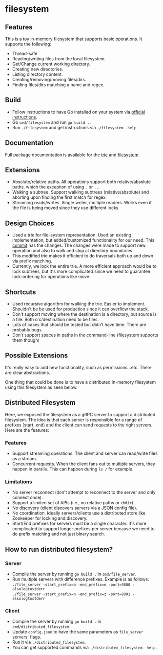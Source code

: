 # filesystem

## Features

This is a toy in-memory filesystem that supports basic operations. It supports the following:

- Thread-safe.
- Reading/writing files from the local filesystem.
- Get/Change current working directory.
- Creating new directories.
- Listing directory content.
- Creating/removing/moving files/dirs.
- Finding files/dirs matching a name and regex.

## Build

- Follow instructions to have Go installed on your system via [official instructions](https://golang.org/doc/install).
- Go `cmd/filesystem` and run `go build .`.
- Run `./filesystem` and get instructions via `./filesystem -help`.

## Documentation

Full package documentation is available for the [trie](https://pkg.go.dev/github.com/basharal/trie)
and [filesystem](https://pkg.go.dev/github.com/basharal/filesystem/fs).

## Extensions

- Absolute/relative paths. All operations support both relative/absolute paths,
  which the exception of using `.` or `..`.
- Walking a subtree. Support walking subtrees (relative/absolute) and aborting
  upon finding the first match for regex.
- Streaming reads/writes. Single writer, multiple readers. Works even if the file
  is being moved since they use different locks.

## Design Choices

- Used a trie for file-system representation. Used an existing implementation, but
  added/customized functionality for our need. This [commit](https://github.com/basharal/trie/commit/fb543232634f87e369c01bcc765c041ae3320011) has the changes. The changes were
  made to support new operation and also to walk and stop at directory boundaries.
- This modified trie makes it efficient to do traversals both up and down via prefix
  matching.
- Currently, we lock the entire trie. A more efficient approach would be to lock
  subtrees, but it's more complicated since we need to guarantee lock-ordering for
  operations like move.

## Shortcuts

- Used recursive algorithm for walking the trie. Easier to implement. Shouldn't be
  be used for production since it can overflow the stack.
- Don't support moving where the destination is a directory, but source is a file.
  Both src/destination need to be files.
- Lots of cases that should be tested but didn't have time. There are probably bugs.
- Don't support spaces in paths in the command-line (filesystem supports them though)

## Possible Extensions

It's really easy to add new functionality, such as permissions...etc. There are clear
abstractions.

One thing that could be done is to have a distributed in-memory filesystem using this filesystem as
seen below.

## Distributed Filesystem

Here, we exposed the filesystem as a gRPC server to support a distributed filesystem. The idea is
that each server is responsible for a range of prefixes [start, end) and the client can send
requests to the right servers. Here are the features:

### Features

- Support streaming operations. The client and server can read/write files as a stream.
- Concurrent requests. When the client fans out to multiple servers, they happen in paralle. This
  can happen during `ls /` for example.

### Limitations

- No server reconnect (don't attempt to reconnect to the server and only connect once).
- Support a limited set of APIs (i.e., no relative paths or `chdir`).
- No discovery (client discovers servers via a JSON config file).
- No coordination. Ideally servers/clients use a distributed store like Zookeeper for locking and
  discovery.
- Start/End prefixes for servers must be a single character. It's more complicated to support longer
  prefixes per server because we need to do prefix matching and not just binary search.

## How to run distributed filesystem?

### Server

- Compile the server by running `go build .` in `cmd/file_server`.
- Run multiple servers with difference prefixes. Example is as follows:<br/>
  `./file_server -start_prefix=a -end_prefix=n -port=9800 -alsologtostderr` <br/>
  `./file_server -start_prefix=n -end_prefix=z -port=9801 -alsologtostderr`

### Client

- Compile the server by running `go build .` in `cmd/distributed_filesystem`.
- Update `config.json` to have the same parameters as `file_server` servers' flags.
- Run it via `./distributed_filesystem`.
- You can get supported commands via `./distributed_filesystem -help`.
